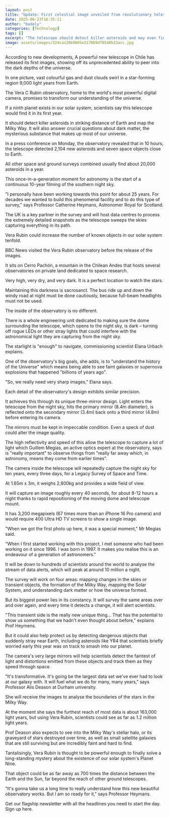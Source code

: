 ```yaml
---
layout: post
title: "Update: First celestial image unveiled from revolutionary telescope"
date: 2025-06-23T16:35:11
author: "badely"
categories: [Technology]
tags: []
excerpt: "The telescope should detect killer asteroids and may even find the ninth planet in our solar system."
image: assets/images/324cac28b9605e2170b9df8540b23acc.jpg
---
```


According to new developments, A powerful new telescope in Chile has released its first images, showing off its unprecedented ability to peer into the dark depths of the universe.

In one picture, vast colourful gas and dust clouds swirl in a star-forming region 9,000 light years from Earth. 

The Vera C Rubin observatory, home to the world's most powerful digital camera, promises to transform our understanding of the universe.

If a ninth planet exists in our solar system, scientists say this telescope would find it in its first year.

It should detect killer asteroids in striking distance of Earth and map the Milky Way. It will also answer crucial questions about dark matter, the mysterious substance that makes up most of our universe.

In a press conference on Monday, the observatory revealed that in 10 hours, the telescope detected 2,104 new asteroids and seven space objects close to Earth.

All other space and ground surveys combined usually find about 20,000 asteroids in a year.

This once-in-a-generation moment for astronomy is the start of a continuous 10-year filming of the southern night sky.

"I personally have been working towards this point for about 25 years. For decades we wanted to build this phenomenal facility and to do this type of survey," says Professor Catherine Heymans, Astronomer Royal for Scotland.

The UK is a key partner in the survey and will host data centres to process the extremely detailed snapshots as the telescope sweeps the skies capturing everything in its path.

Vera Rubin could increase the number of known objects in our solar system tenfold.

BBC News visited the Vera Rubin observatory before the release of the images.

It sits on Cerro Pachón, a mountain in the Chilean Andes that hosts several observatories on private land dedicated to space research.

Very high, very dry, and very dark. It is a perfect location to watch the stars.

Maintaining this darkness is sacrosanct. The bus ride up and down the windy road at night must be done cautiously, because full-beam headlights must not be used.

The inside of the observatory is no different.

There is a whole engineering unit dedicated to making sure the dome surrounding the telescope, which opens to the night sky, is dark – turning off rogue LEDs or other stray lights that could interfere with the astronomical light they are capturing from the night sky.

The starlight is "enough" to navigate, commissioning scientist Elana Urbach explains.

One of the observatory's big goals, she adds, is to "understand the history of the Universe" which means being able to see faint galaxies or supernova explosions that happened "billions of years ago".

"So, we really need very sharp images," Elana says.

Each detail of the observatory's design exhibits similar precision.

It achieves this through its unique three-mirror design. Light enters the telescope from the night sky, hits the primary mirror (8.4m diameter), is reflected onto the secondary mirror (3.4m) back onto a third mirror (4.8m) before entering its camera.

The mirrors must be kept in impeccable condition. Even a speck of dust could alter the image quality.

The high reflectivity and speed of this allow the telescope to capture a lot of light which Guillem Megias, an active optics expert at the observatory, says is "really important" to observe things from "really far away which, in astronomy, means they come from earlier times".

The camera inside the telescope will repeatedly capture the night sky for ten years, every three days, for a Legacy Survey of Space and Time.

At 1.65m x 3m, it weighs 2,800kg and provides a wide field of view.

It will capture an image roughly every 40 seconds, for about 8-12 hours a night thanks to rapid repositioning of the moving dome and telescope mount.

It has 3,200 megapixels (67 times more than an iPhone 16 Pro camera) and would require 400 Ultra HD TV screens to show a single image.

"When we got the first photo up here, it was a special moment," Mr Megias said.

"When I first started working with this project, I met someone who had been working on it since 1996. I was born in 1997. It makes you realise this is an endeavour of a generation of astronomers."

It will be down to hundreds of scientists around the world to analyse the stream of data alerts, which will peak at around 10 million a night.

The survey will work on four areas: mapping changes in the skies or transient objects, the formation of the Milky Way, mapping the Solar System, and understanding dark matter or how the universe formed.

But its biggest power lies in its constancy. It will survey the same areas over and over again, and every time it detects a change, it will alert scientists.

"This transient side is the really new unique thing... That has the potential to show us something that we hadn't even thought about before," explains Prof Heymens.

But it could also help protect us by detecting dangerous objects that suddenly stray near Earth, including asteroids like YR4 that scientists briefly worried early this year was on track to smash into our planet.

The camera's very large mirrors will help scientists detect the faintest of light and distortions emitted from these objects and track them as they speed through space.

"It's transformative. It's going be the largest data set we've ever had to look at our galaxy with. It will fuel what we do for many, many years," says Professor Alis Deason at Durham university.

She will receive the images to analyse the boundaries of the stars in the Milky Way.

At the moment she says the furthest reach of most data is about 163,000 light years, but using Vera Rubin, scientists could see as far as 1.2 million light years.

Prof Deason also expects to see into the Milky Way's stellar halo, or its graveyard of stars destroyed over time, as well as small satellite galaxies that are still surviving but are incredibly faint and hard to find.

Tantalisingly, Vera Rubin is thought to be powerful enough to finally solve a long-standing mystery about the existence of our solar system's Planet Nine.

That object could be as far away as 700 times the distance between the Earth and the Sun, far beyond the reach of other ground telescopes. 

"It's gonna take us a long time to really understand how this new beautiful observatory works. But I am so ready for it," says Professor Heymans.

Get our flagship newsletter with all the headlines you need to start the day. Sign up here.

